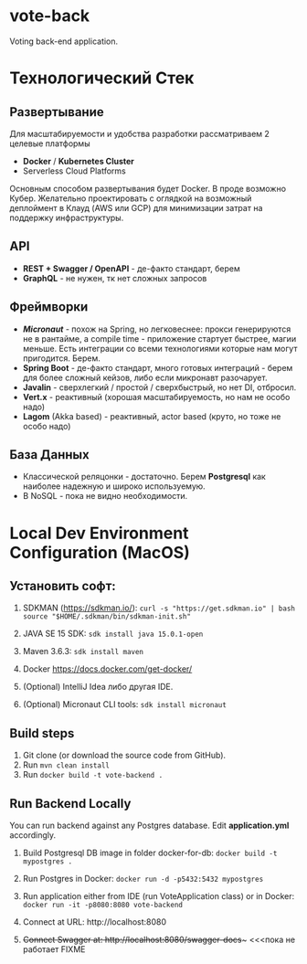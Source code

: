 # vote-back
Voting back-end application.

# Технологический Стек
## Развертывание
Для масштабируемости и удобства разработки рассматриваем 2 целевые платформы
* **Docker** / **Kubernetes Cluster**
* Serverless Cloud Platforms

Основным способом развертывания будет Docker. В проде возможно Кубер. Желательно проектировать с оглядкой на возможный деплоймент в Клауд (AWS или GCP) для минимизации затрат на поддержку инфраструктуры.

## API
* **REST + Swagger / OpenAPI** - де-факто стандарт, берем
* **GraphQL** - не нужен, тк нет сложных запросов

## Фреймворки
* **_Micronaut_** - похож на Spring, но легковеснее: прокси генерируются не в рантайме, а compile time - приложение стартует быстрее, магии меньше.
  Есть интеграции со всеми технологиями которые нам могут пригодится. Берем.
* **Spring Boot** - де-факто стандарт, много готовых интеграций - берем для более сложный кейзов, либо если микронавт разочарует.
* **Javalin** - сверхлегкий / простой / сверхбыстрый, но нет DI, отбросил.
* **Vert.x** - реактивный  (хорошая масштабируемость, но нам не особо надо)
* **Lagom** (Akka based) - реактивный, actor based (круто, но тоже не особо надо)

## База Данных
* Классической реляцонки - достаточно. Берем **Postgresql** как наиболее надежную и широко используемую.
* В NoSQL - пока не видно необходимости.

# Local Dev Environment Configuration (MacOS)

## Установить софт:
1. SDKMAN (https://sdkman.io/):
   `curl -s "https://get.sdkman.io" | bash`
   `source "$HOME/.sdkman/bin/sdkman-init.sh"`
2. JAVA SE 15 SDK:
   `sdk install java 15.0.1-open`
3. Maven 3.6.3:
   `sdk install maven`
4. Docker https://docs.docker.com/get-docker/

5. (Optional) IntelliJ Idea либо другая IDE.
   
6. (Optional) Micronaut CLI tools:
   `sdk install micronaut`

## Build steps

1. Git clone (or download the source code from GitHub).
2. Run `mvn clean install`
3. Run `docker build -t vote-backend .`

## Run Backend Locally
You can run backend against any Postgres database. Edit **application.yml** accordingly.

1. Build Postgresql DB image in folder docker-for-db:
   `docker build -t mypostgres .`
   
2. Run Postgres in Docker:
   `docker run -d -p5432:5432 mypostgres`
   
3. Run application either from IDE (run VoteApplication class) or in Docker:
   `docker run -it -p8080:8080 vote-backend`
      
4. Connect at URL: http://localhost:8080
5. ~~Connect Swagger at: http://localhost:8080/swagger-docs~~~ <<<пока не работает FIXME
